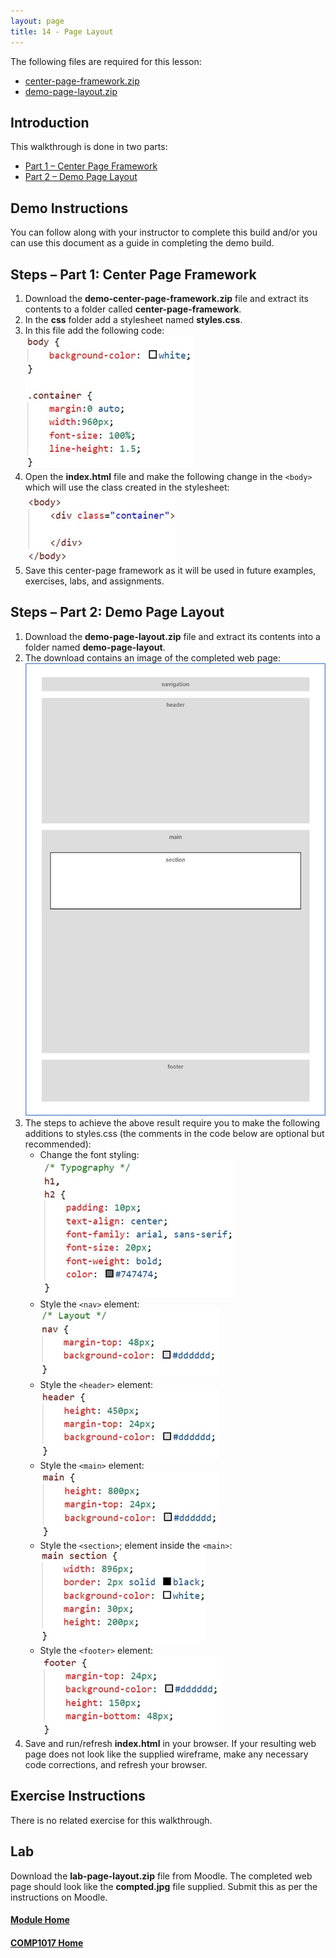 ```yaml
---
layout: page
title: 14 - Page Layout
---
```

The following files are required for this lesson:
* [center-page-framework.zip](files/center-page-framework.zip)
* [demo-page-layout.zip](files/demo-page-layout.zip)

## Introduction
This walkthrough is done in two parts:
* [Part 1 – Center Page Framework](#part1)
* [Part 2 – Demo Page Layout](#part2)

## Demo Instructions
You can follow along with your instructor to complete this build and/or you can use this document as a guide in completing the demo build.

## Steps – <a id="part1">Part 1</a>: Center Page Framework
1. Download the **demo-center-page-framework.zip** file and extract its contents to a folder called **center-page-framework**.
2. In the **css** folder add a stylesheet named **styles.css**.
3. In this file add the following code:<br>
![center-page-styling.jpg](files/center-page-styling.jpg)
4. Open the **index.html** file and make the following change in the `<body>` which will use the class created in the stylesheet:<br>
![index-body.jpg](files/index-body.jpg)
5. Save this center-page framework as it will be used in future examples, exercises, labs, and assignments.

## Steps – <a id="part2">Part 2</a>: Demo Page Layout
1. Download the **demo-page-layout.zip** file and extract its contents into a folder named **demo-page-layout**.
2. The download contains an image of the completed web page:<br>
![page-layout-wireframe.jpg](files/page-layout-wireframe.jpg)
3. The steps to achieve the above result require you to make the following additions to styles.css (the comments in the code below are optional but recommended):
    *  Change the font styling:<br>
       ![css-styles-a](files/css-styles-a.jpg)
    *  Style the `<nav>` element:<br>
       ![css-styles-b](files/css-styles-b.jpg)
    *  Style the `<header>` element:<br>
       ![css-styles-c](files/css-styles-c.jpg)
    *  Style the `<main>` element:<br>
       ![css-styles-d](files/css-styles-d.jpg)
    *  Style the `<section>`; element inside the `<main>`:<br>
       ![css-styles-e](files/css-styles-e.jpg)
    *  Style the `<footer>` element:<br>
       ![css-styles-f](files/css-styles-f.jpg)
4. Save and run/refresh **index.html** in your browser. If your resulting web page does not look like the supplied wireframe, make any necessary code corrections, and refresh your browser.

## Exercise Instructions
There is no related exercise for this walkthrough.

## Lab
Download the **lab-page-layout.zip** file from Moodle. The completed web page should look like the **compted.jpg** file supplied. Submit this as per the instructions on Moodle.

#### [Module Home](../)
#### [COMP1017 Home](../../)